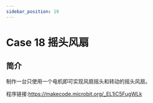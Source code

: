 ```yaml
---
sidebar_position: 19
---
```


# Case 18 摇头风扇

## 简介

制作一台只使用一个电机即可实现风扇摇头和转动的摇头风扇。

程序链接:https://makecode.microbit.org/_EL1iC5FugWLk

